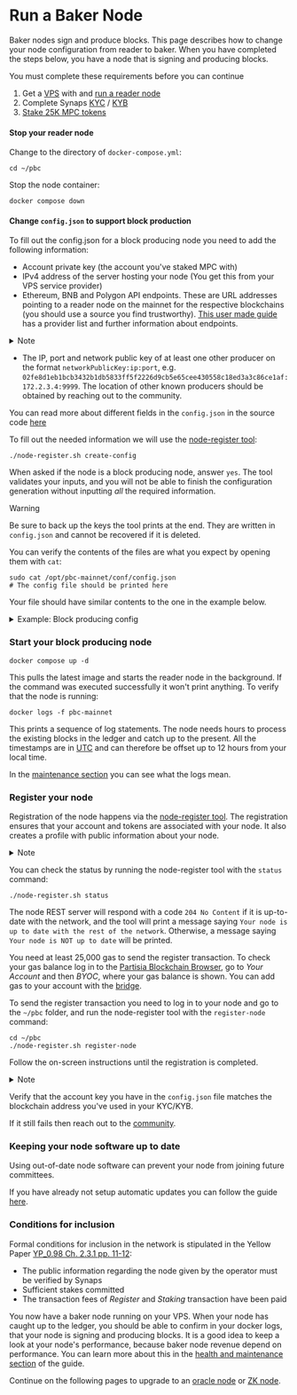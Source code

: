 # Run a Baker Node

Baker nodes sign and produce blocks. This page describes how to change your node configuration from reader to baker. When you have completed the steps below, you have a node that is signing and producing blocks.

You must complete these requirements before you can continue

1. Get a [VPS](https://partisiablockchain.gitlab.io/documentation/pbc-fundamentals/dictionary.html#vps) with and [run a reader node](https://partisiablockchain.gitlab.io/documentation/node-operations/run-a-reader-node.html)
2. Complete Synaps [KYC](https://partisiablockchain.gitlab.io/documentation/node-operations/complete-synaps-kyb.html#verification-process-for-individuals-kyc) / [KYB](https://partisiablockchain.gitlab.io/documentation/node-operations/complete-synaps-kyb.html#verification-process-for-businesses-kyb)
3. [Stake 25K MPC tokens](https://browser.partisiablockchain.com/node-operation)

#### Stop your reader node <a href="#stop-your-reader-node" id="stop-your-reader-node"></a>

Change to the directory of `docker-compose.yml`:

```
cd ~/pbc
```

Stop the node container:

```
docker compose down
```

#### Change `config.json` to support block production <a href="#change-configjson-to-support-block-production" id="change-configjson-to-support-block-production"></a>

To fill out the config.json for a block producing node you need to add the following information:

* Account private key (the account you've staked MPC with)
* IPv4 address of the server hosting your node (You get this from your VPS service provider)
* Ethereum, BNB and Polygon API endpoints. These are URL addresses pointing to a reader node on the mainnet for the respective blockchains (you should use a source you find trustworthy). [This user made guide](https://docs.google.com/spreadsheets/d/1Eql-c0tGo5hDqUcFNPDx9v-6-rCYHzZGbITz2QKCljs/edit#gid=0) has a provider list and further information about endpoints.

<details>

<summary>Note</summary>

As new external chains become supported, the chain endpoints configuration should be updated to support these. See [here](https://partisiablockchain.gitlab.io/documentation/node-operations/node-health-and-maintenance.html#updating-your-byoc-chain-configuration) for information on updating your chain endpoints configuration.

</details>

* The IP, port and network public key of at least one other producer on the format `networkPublicKey:ip:port`, e.g. `02fe8d1eb1bcb3432b1db5833ff5f2226d9cb5e65cee430558c18ed3a3c86ce1af:172.2.3.4:9999`. The location of other known producers should be obtained by reaching out to the community.

You can read more about different fields in the `config.json` in the source code [here](https://gitlab.com/partisiablockchain/main/-/blob/main/src/main/java/com/partisiablockchain/server/CompositeNodeConfigDto.java)

To fill out the needed information we will use the [node-register tool](https://partisiablockchain.gitlab.io/documentation/node-operations/node-health-and-maintenance.html#the-node-registersh-tool):

```
./node-register.sh create-config
```

When asked if the node is a block producing node, answer `yes`. The tool validates your inputs, and you will not be able to finish the configuration generation without inputting _all_ the required information.

Warning

Be sure to back up the keys the tool prints at the end. They are written in `config.json` and cannot be recovered if it is deleted.

You can verify the contents of the files are what you expect by opening them with `cat`:

```
sudo cat /opt/pbc-mainnet/conf/config.json
# The config file should be printed here
```

Your file should have similar contents to the one in the example below.

<details>

<summary>Example: Block producing config</summary>

```
```

</details>

### Start your block producing node <a href="#start-your-block-producing-node" id="start-your-block-producing-node"></a>

```
docker compose up -d
```

This pulls the latest image and starts the reader node in the background. If the command was executed successfully it won't print anything. To verify that the node is running:

```
docker logs -f pbc-mainnet
```

This prints a sequence of log statements. The node needs hours to process the existing blocks in the ledger and catch up to the present. All the timestamps are in [UTC](https://en.wikipedia.org/wiki/Coordinated_Universal_Time) and can therefore be offset up to 12 hours from your local time.

In the [maintenance section](https://partisiablockchain.gitlab.io/documentation/node-operations/node-health-and-maintenance.html) you can see what the logs mean.

### Register your node <a href="#register-your-node" id="register-your-node"></a>

Registration of the node happens via the [node-register tool](https://partisiablockchain.gitlab.io/documentation/node-operations/node-health-and-maintenance.html#the-node-registersh-tool). The registration ensures that your account and tokens are associated with your node. It also creates a profile with public information about your node.

<details>

<summary>Note</summary>

Your node _must_ be up-to-date with the rest of the network and you _must_ have at least 25,000 gas in your account. Otherwise you will not be able to send the register transaction.

</details>

You can check the status by running the node-register tool with the `status` command:

```
./node-register.sh status
```

The node REST server will respond with a code `204 No Content` if it is up-to-date with the network, and the tool will print a message saying `Your node is up to date with the rest of the network`. Otherwise, a message saying `Your node is NOT up to date` will be printed.

You need at least 25,000 gas to send the register transaction. To check your gas balance log in to the [Partisia Blockchain Browser](https://browser.partisiablockchain.com/account?tab=byoc), go to _Your Account_ and then _BYOC_, where your gas balance is shown. You can add gas to your account with the [bridge](https://browser.partisiablockchain.com/bridge).

To send the register transaction you need to log in to your node and go to the `~/pbc` folder, and run the node-register tool with the `register-node` command:

```
cd ~/pbc
./node-register.sh register-node
```

Follow the on-screen instructions until the registration is completed.

<details>

<summary>Note</summary>

You can update your information from the Register Transaction by doing a new registration transaction.

</details>

Verify that the account key you have in the `config.json` file matches the blockchain address you've used in your KYC/KYB.

If it still fails then reach out to the [community](https://partisiablockchain.gitlab.io/documentation/get-support-from-pbc-community.html).

### Keeping your node software up to date <a href="#keeping-your-node-software-up-to-date" id="keeping-your-node-software-up-to-date"></a>

Using out-of-date node software can prevent your node from joining future committees.

If you have already not setup automatic updates you can follow the guide [here](https://partisiablockchain.gitlab.io/documentation/node-operations/run-a-reader-node.html#get-automatic-updates).

### Conditions for inclusion <a href="#conditions-for-inclusion" id="conditions-for-inclusion"></a>

Formal conditions for inclusion in the network is stipulated in the Yellow Paper [YP\_0.98 Ch. 2.3.1 pp. 11-12](https://drive.google.com/file/d/1OX7ljrLY4IgEA1O3t3fKNH1qSO60_Qbw/view):

* The public information regarding the node given by the operator must be verified by Synaps
* Sufficient stakes committed
* The transaction fees of _Register_ and _Staking_ transaction have been paid

You now have a baker node running on your VPS. When your node has caught up to the ledger, you should be able to confirm in your docker logs, that your node is signing and producing blocks. It is a good idea to keep a look at your node's performance, because baker node revenue depend on performance. You can learn more about this in the [health and maintenance section](https://partisiablockchain.gitlab.io/documentation/node-operations/node-health-and-maintenance.html) of the guide.

Continue on the following pages to upgrade to an [oracle node](https://partisiablockchain.gitlab.io/documentation/node-operations/run-a-deposit-or-withdrawal-oracle-node.html) or [ZK node](https://partisiablockchain.gitlab.io/documentation/node-operations/run-a-zk-node.html).
